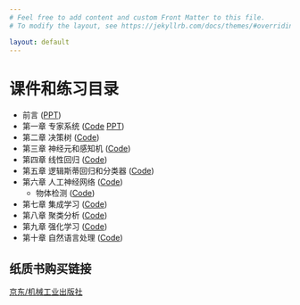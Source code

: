 ```yaml
---
# Feel free to add content and custom Front Matter to this file.
# To modify the layout, see https://jekyllrb.com/docs/themes/#overriding-theme-defaults

layout: default
---
```

# 课件和练习目录

* 前言 ([PPT](/assets/slides/ch0-introduction.pptx))
* 第一章 专家系统 ([Code](https://github.com/mlaibook/aipractice/blob/main/ch1-expert-system.ipynb) [PPT](/assets/slides/ch1-expert-system.pptx))
* 第二章 决策树 ([Code](https://github.com/mlaibook/aipractice/blob/main/ch2-decision-tree.ipynb))
* 第三章 神经元和感知机 ([Code](https://github.com/mlaibook/aipractice/blob/main/ch3-perceptron.ipynb))
* 第四章 线性回归 ([Code](https://github.com/mlaibook/aipractice/blob/main/ch4-linear-regression.ipynb))
* 第五章 逻辑斯蒂回归和分类器  ([Code](https://github.com/mlaibook/aipractice/blob/main/ch5-logistic-regression.ipynb))
* 第六章 人工神经网络 ([Code](https://github.com/mlaibook/aipractice/blob/main/ch6-neural-network.ipynb))
    - 物体检测 ([Code](https://github.com/mlaibook/aipractice/blob/main/ch6-yolo-object-detection.ipynb))
* 第七章 集成学习 ([Code](https://github.com/mlaibook/aipractice/blob/main/ch7-ensemble.ipynb))
* 第八章 聚类分析 ([Code](https://github.com/mlaibook/aipractice/blob/main/ch8-clustering.ipynb))
* 第九章 强化学习 ([Code](https://github.com/mlaibook/aipractice/blob/main/ch9-reinforcement-learning.ipynb))
* 第十章 自然语言处理 ([Code](https://github.com/mlaibook/aipractice/blob/main/ch10-nlp.ipynbb))

## 纸质书购买链接

[京东/机械工业出版社](https://item.jd.com/13733932.html)
